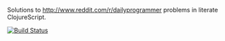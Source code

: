 Solutions to http://www.reddit.com/r/dailyprogrammer problems in literate ClojureScript.

[![Build Status](https://travis-ci.org/jdmarble/dailyprogrammer.svg?branch=master)](https://travis-ci.org/jdmarble/dailyprogrammer)
